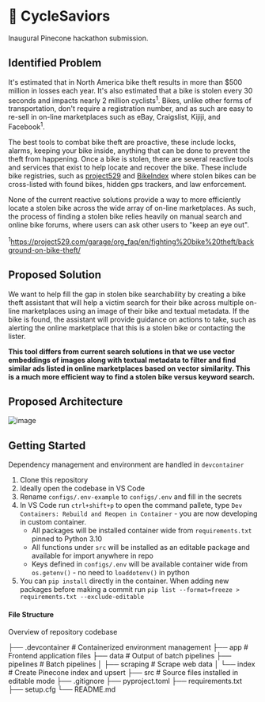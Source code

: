 # :bicyclist: CycleSaviors
Inaugural Pinecone hackathon submission.

## Identified Problem
It's estimated that in North America bike theft results in more than $500 million in losses each year. It's also estimated that a bike is stolen every 30 seconds and impacts nearly 2 million cyclists<sup>1</sup>. Bikes, unlike other forms of transportation, don't require a registration number, and as such are easy to re-sell in on-line marketplaces such as eBay, Craigslist, Kijiji, and Facebook<sup>1</sup>. 

The best tools to combat bike theft are proactive, these include locks, alarms, keeping your bike inside, anything that can be done to prevent the theft from happening. Once a bike is stolen, there are several reactive tools and services that exist to help locate and recover the bike. These include bike registries, such as [project529](https://project529.com/garage/) and [BikeIndex](https://bikeindex.org/) where stolen bikes can be cross-listed with found bikes, hidden gps trackers, and law enforcement. 

None of the current reactive solutions provide a way to more efficiently locate a stolen bike across the wide array of on-line marketplaces. As such, the process of finding a stolen bike relies heavily on manual search and online bike forums, where users can ask other users to "keep an eye out". 

<sup>1</sup>https://project529.com/garage/org_faq/en/fighting%20bike%20theft/background-on-bike-theft/

## Proposed Solution
We want to help fill the gap in stolen bike searchability by creating a bike theft assistant that will help a victim search for their bike across multiple on-line marketplaces using an image of their bike and textual metadata. If the bike is found, the assistant will provide guidance on actions to take, such as alerting the online marketplace that this is a stolen bike or contacting the lister. 

<strong>This tool differs from current search solutions in that we use vector embeddings of images along with textual metadata to filter and find similar ads listed in online marketplaces based on vector similarity. This is a much more efficient way to find a stolen bike versus keyword search.</strong>

## Proposed Architecture

![image](https://github.com/david-hurley/CycleSaviourTemp/assets/34819526/f6e1e04a-f4f7-43a8-aa4f-10d2f1830d66)

## Getting Started
Dependency management and environment are handled in `devcontainer`
1. Clone this repository
2. Ideally open the codebase in VS Code
3. Rename `configs/.env-example` to `configs/.env` and fill in the secrets
4. In VS Code run `ctrl+shift+p` to open the command pallete, type `Dev Containers: Rebuild and Reopen in Container` - you are now developing in custom container.
    - All packages will be installed container wide from `requirements.txt` pinned to Python 3.10
    - All functions under `src` will be installed as an editable package and available for import anywhere in repo
    - Keys defined in `configs/.env` will be available container wide from `os.getenv()` - no need to `loaddotenv()` in python
2. You can `pip install` directly in the container. When adding new packages before making a commit run `pip list --format=freeze > requirements.txt --exclude-editable`

#### File Structure
Overview of repository codebase

├── .devcontainer           # Containerized environment management
├── app                     # Frontend application files
├── data                    # Output of batch pipelines
├── pipelines               # Batch pipelines
│   ├── scraping            # Scrape web data
│   └── index               # Create Pinecone index and upsert
├── src                     # Source files installed in editable mode
├── .gitignore
├── pyproject.toml
├── requirements.txt
├── setup.cfg
└── README.md

